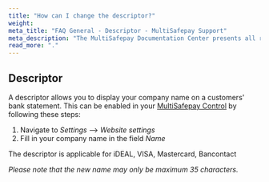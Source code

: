 ```yaml
---
title: "How can I change the descriptor?"
weight:
meta_title: "FAQ General - Descriptor - MultiSafepay Support"
meta_description: "The MultiSafepay Documentation Center presents all relevant information about our Plugins and API. You can also find support pages for Payment Methods, Tools and General Questions as well as the contact details of our Support and Integration Teams."
read_more: "."
---
```


## Descriptor

A descriptor allows you to display your company name on a customers' bank statement. This can be enabled in your [MultiSafepay Control](https://merchant.multisafepay.com) by following these steps:

1. Navigate to _Settings_ --> _Website settings_
2. Fill in your company name in the field _Name_

The descriptor is applicable for iDEAL, VISA, Mastercard, Bancontact

_Please note that the new name may only be maximum 35 characters._